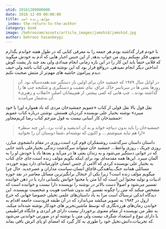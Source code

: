 ```yaml
---
utid: 20161209000000
date: 2016-12-09 00:00:00
title: مؤلف زنده است
_index: the-return-to-the-author
category: book
image: /behroozam/assets/article_images/jamshid/jamshid.jpg
author: behrooz hasanbeygi
---
```

با خودم قرار گذاشته بودم هر جمعه را به معرفی کتابی که در طول هفته خواندم بگذارم منتهی فکر نمیکنم روی من جواب بدهد, از این جنس اجبار هایی که آدم به خودش میگوید که فلانی حتماً باید این کار را در این بازه زمانی انجام میدادی ولی بعد چند بار پشت گوش انداختن دیگر انجام نمیدهی.  در‌واقع قرار بود که این نوشته معرفی کتاب باشه ولی حیف دیدم پیرامون حاشیه های مهم‌تر از متنش صحبت نکنم.

>در اوایل سال ۱۹۷۹ که جمشید خان برای اولین بار دستگیر شد،هفده‌ساله بود. آن روزها بعثی ها در سرتاسر خاک عراق، بنای تعقیب و دستگیری و شکنجه چپ ها را گذاشته بودند… چپ هایی که کمی پیشتر، از هم‌پیمانان اصلی «انقلاب و رهبری» آن به‌شمار می‌آمدند.

نقل قول بالا نقل قولی از کتاب «عمویم جمشیدخان مردی که باد همواره اورا با خود میبرد» نوشته بختیار علی نویسنده کردزبان هستش.
نوشتن درباره کتاب عمویم جمشیدخان کار آسانی نیست به قول مترجم کتاب رضا کریم‌مجاور:
>«جمشیدخان را باید بدون دیباچه خواند و به آن اندیشید و لذت برد…این چند سطر را هم نباید مینوشتم … و اکنون که نوشته‌ام ،شما دوستان آن را نخوانید!»

داستان داستان سرگذشت روشنفکران قوم کرد است،روزی در مقام دانشجوی مبارز، روزی چریک ، روزی واعظ… جمشید خان میتواند سرگذشت زندگی بختیارعلی باشد جایی که در جوانی دستگیر می‌شود و به زندان بعثی ها در می‌آید و بعدها باد با خودش او را به آلمان میبرد.
این‌ها همه مقدمه‌ای بود برای اینکه بگویم مؤلف زنده است،جای جای کتاب به بختیار علی نویسنده کردی که آلامی از جنس انسان خاورمیانه‌ای دارد پیوند خورده، مسائلی همانند جنگ،پناهندگی،قاچاق انسان،سیاست مداران و عصرجدید.
حال چرا میگویم مؤلف زنده است؟
 زیرا یکی از جنجال برانگیزترین مسائل معاصر در نقد حوزه ادبیات و تولید محتوا این است که آیا متن یا محتوا خوانش یکسانی دارد یا در ذهن خواننده تفسیر می‌شود و اصولاً دست بالاتر در نوشته را نویسنده دارا نیست و خواننده است که مشخص میکند که متن را چگونه تفسیر کند بدون شناخت هویت و شخصیت نویسنده.
 این دیدگاه اندکی ترسناک است مرا به یاد داستان‌های علمی تخیلی خصوصا جهانی که جرج ارول در ۱۹۸۴ به تصویر میکشد می‌اندازد که در آن طبقه فرودست جامعه اقدام به خواندن رمان‌های هرزه‌نگاری که توسط ماشین‌تحریر های خودکار نوشته شده‌اند میکند.
به نظر من نویسنده از مقام معنوی برخوردار نیست دارای فر ایزدی و جایگاه فراطبیعی یا دارای نبوغ و استعداد شگرف نیست ولی متن یا نوشته او در صورتی خواندنی می‌شود که تجربیات،دانش،تخیل خود را طوری به کار گیرد که امضای او پای اثرش باقی بماند.
